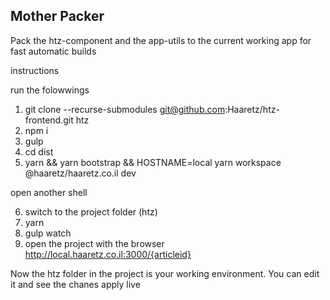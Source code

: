 ## Mother Packer

Pack the htz-component and the app-utils to the current working app for fast automatic builds

instructions

run the folowwings

1. git clone --recurse-submodules git@github.com:Haaretz/htz-frontend.git htz
2. npm i
3. gulp
4. cd dist
5. yarn && yarn bootstrap && HOSTNAME=local yarn workspace @haaretz/haaretz.co.il dev

open another shell

6. switch to the project folder (htz)
7. yarn
8. gulp watch
9. open the project with the browser http://local.haaretz.co.il:3000/{articleid}

Now the htz folder in the project is your working environment.
You can edit it and see the chanes apply live
